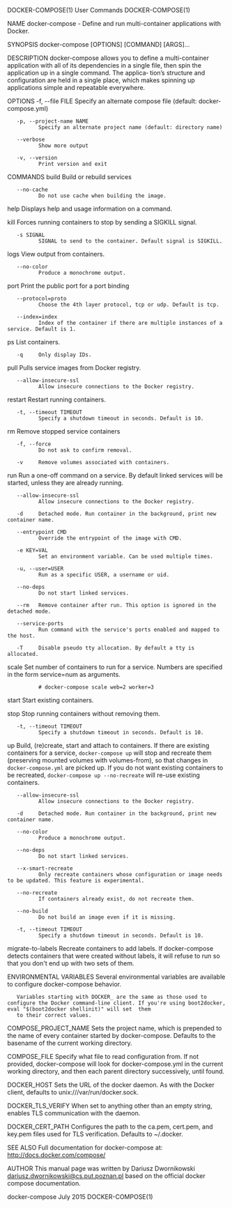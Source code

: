 DOCKER-COMPOSE(1)                                                                      User Commands                                                                     DOCKER-COMPOSE(1)

NAME
       docker-compose - Define and run multi-container applications with Docker.

SYNOPSIS
       docker-compose [OPTIONS] [COMMAND] [ARGS]...

DESCRIPTION
       docker-compose  allows  you  to  define a multi-container application with all of its dependencies in a single file, then spin the application up in a single command. The applica‐
       tion’s structure and configuration are held in a single place, which makes spinning up applications simple and repeatable everywhere.

OPTIONS
       -f, --file FILE
              Specify an alternate compose file (default: docker-compose.yml)

       -p, --project-name NAME
              Specify an alternate project name (default: directory name)

       --verbose
              Show more output

       -v, --version
              Print version and exit

COMMANDS
   build
       Build or rebuild services

       --no-cache
              Do not use cache when building the image.

   help
       Displays help and usage information on a command.

   kill
       Forces running containers to stop by sending a SIGKILL signal.

       -s SIGNAL
              SIGNAL to send to the container. Default signal is SIGKILL.

   logs
       View output from containers.

       --no-color
              Produce a monochrome output.

   port
       Print the public port for a port binding

       --protocol=proto
              Choose the 4th layer protocol, tcp or udp. Default is tcp.

       --index=index
              Index of the container if there are multiple instances of a service. Default is 1.

   ps
       List containers.

       -q     Only display IDs.

   pull
       Pulls service images from Docker registry.

       --allow-insecure-ssl
              Allow insecure connections to the Docker registry.

   restart
       Restart running containers.

       -t, --timeout TIMEOUT
              Specify a shutdown timeout in seconds. Default is 10.

   rm
       Remove stopped service containers

       -f, --force
              Do not ask to confirm removal.

       -v     Remove volumes associated with containers.

   run
       Run a one-off command on a service. By default linked services will be started, unless they are already running.

       --allow-insecure-ssl
              Allow insecure connections to the Docker registry.

       -d     Detached mode. Run container in the background, print new container name.

       --entrypoint CMD
              Override the entrypoint of the image with CMD.

       -e KEY=VAL
              Set an environment variable. Can be used multiple times.

       -u, --user=USER
              Run as a specific USER, a username or uid.

       --no-deps
              Do not start linked services.

       --rm   Remove container after run. This option is ignored in the detached mode.

       --service-ports
              Run command with the service's ports enabled and mapped to the host.

       -T     Disable pseudo tty allocation. By default a tty is allocated.

   scale
       Set number of containers to run for a service. Numbers are specified in the form service=num as arguments.

              # docker-compose scale web=2 worker=3

   start
       Start existing containers.

   stop
       Stop running containers without removing them.

       -t, --timeout TIMEOUT
              Specify a shutdown timeout in seconds. Default is 10.

   up
       Build, (re)create, start and attach to containers.  If there are existing containers for a service, `docker-compose up` will stop and recreate  them  (preserving  mounted  volumes
       with  volumes-from),  so  that changes in `docker-compose.yml` are picked up. If you do not want existing containers to be recreated, `docker-compose up --no-recreate` will re-use
       existing containers.

       --allow-insecure-ssl
              Allow insecure connections to the Docker registry.

       -d     Detached mode. Run container in the background, print new container name.

       --no-color
              Produce a monochrome output.

       --no-deps
              Do not start linked services.

       --x-smart-recreate
              Only recreate containers whose configuration or image needs to be updated. This feature is experimental.

       --no-recreate
              If containers already exist, do not recreate them.

       --no-build
              Do not build an image even if it is missing.

       -t, --timeout TIMEOUT
              Specify a shutdown timeout in seconds. Default is 10.

   migrate-to-labels
       Recreate containers to add labels. If docker-compose detects containers that were created without labels, it will refuse to run so that you don't end up with two sets of them.

ENVIRONMENTAL VARIABLES
       Several environmental variables are available to configure docker-compose behavior.

       Variables starting with DOCKER_ are the same as those used to configure the Docker command-line client. If you're using boot2docker, eval "$(boot2docker shellinit)" will set  them
       to their correct values.

   COMPOSE_PROJECT_NAME
       Sets the project name, which is prepended to the name of every container started by docker-compose.  Defaults to the basename of the current working directory.

   COMPOSE_FILE
       Specify  what  file  to  read configuration from. If not provided, docker-compose will look for docker-compose.yml in the current working directory, and then each parent directory
       successively, until found.

   DOCKER_HOST
       Sets the URL of the docker daemon. As with the Docker client, defaults to unix:///var/run/docker.sock.

   DOCKER_TLS_VERIFY
       When set to anything other than an empty string, enables TLS communication with the daemon.

   DOCKER_CERT_PATH
       Configures the path to the ca.pem, cert.pem, and key.pem files used for TLS verification.  Defaults to ~/.docker.

SEE ALSO
       Full documentation for docker-compose at: <http://docs.docker.com/compose/>

AUTHOR
       This manual page was written by Dariusz Dwornikowski <dariusz.dwornikowski@cs.put.poznan.pl> based on the official docker compose documentation.

docker-compose                                                                           July 2015                                                                       DOCKER-COMPOSE(1)
